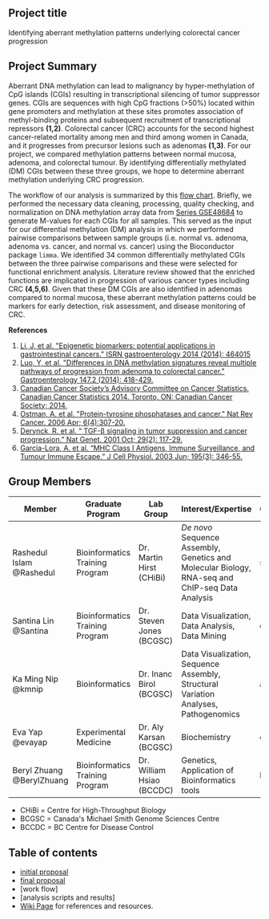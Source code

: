 ## Project title
Identifying aberrant methylation patterns underlying colorectal cancer progression

## Project Summary 
Aberrant DNA methylation can lead to malignancy by hyper-methylation of CpG islands (CGIs) resulting in transcriptional silencing of tumor suppressor genes. CGIs are sequences with high CpG fractions (>50%) located within gene promoters and methylation at these sites promotes association of methyl-binding proteins and subsequent recruitment of transcriptional repressors **(1,2)**. Colorectal cancer (CRC) accounts for the second highest cancer-related mortality among men and third among women in Canada, and it progresses from precursor lesions such as adenomas **(1,3)**. For our project, we compared methylation patterns between normal mucosa, adenoma, and colorectal tumour. By identifying differentially methylated (DM) CGIs between these three groups, we hope to determine aberrant methylation underlying CRC progression.

The workflow of our analysis is summarized by this [flow chart](https://github.com/STAT540-UBC/yy_team01_colorectal-cancer_STAT540_2015/blob/master/figures/workflow.png). Briefly, we performed the necessary data cleaning, processing, quality checking, and normalization on DNA methylation array data from [Series GSE48684](http://www.ncbi.nlm.nih.gov/geo/query/acc.cgi?acc=GSE48684) to generate M-values for each CGIs for all samples. This served as the input for our differential methylation (DM) analysis in which we performed pairwise comparisons between sample groups (i.e. normal vs. adenoma, adenoma vs. cancer, and normal vs. cancer) using the Bioconductor package `limma`. We identified 34 common differentially methylated CGIs between the three pairwise comparisons and these were selected for functional enrichment analysis. Literature review showed that the enriched functions are implicated in progression of various cancer types including CRC **(4,5,6)**. Given that these DM CGIs are also identified in adenomas compared to normal mucosa, these aberrant methylation patterns could be markers for early detection, risk assessment, and disease monitoring of CRC.

**References**
1. [Li, J, et al. "Epigenetic biomarkers: potential applications in gastrointestinal cancers." ISRN gastroenterology 2014 (2014): 464015](http://www.ncbi.nlm.nih.gov/pubmed/24729878)  
2. [Luo, Y, et al. "Differences in DNA methylation signatures reveal multiple pathways of progression from adenoma to colorectal cancer." Gastroenterology 147.2 (2014): 418-429.](http://www.ncbi.nlm.nih.gov/pubmed/24793120)
3. [Canadian Cancer Society’s Advisory Committee on Cancer Statistics. Canadian Cancer Statistics 2014. Toronto, ON: Canadian Cancer Society; 2014.](http://www.cancer.ca/~/media/cancer.ca/CW/cancer%20information/cancer%20101/Canadian%20cancer%20statistics/Canadian-Cancer-Statistics-2014-EN.pdf)
4. [Ostman, A. et al. "Protein-tyrosine phosphatases and cancer." Nat Rev Cancer. 2006 Apr; 6(4):307-20.](http://www.ncbi.nlm.nih.gov/pubmed/16557282)
5. [Derynck, R. et al. “ TGF-β signaling in tumor suppression and cancer progression.” Nat Genet. 2001 Oct; 29(2): 117-29.](http://www.ncbi.nlm.nih.gov/pubmed/11586292)
6. [Garcia-Lora, A. et al. “MHC Class I Antigens, Immune Surveillance, and Tumour Immune Escape.” J Cell Physiol. 2003 Jun; 195(3): 346-55.](http://www.ncbi.nlm.nih.gov/pubmed/12704644)

## Group Members

Member	| Graduate Program |	Lab Group | Interest/Expertise | Gemstone |
------------- | -------------|------------- |------------- |------------- |
Rashedul Islam @Rashedul	|Bioinformatics Training Program| Dr. Martin Hirst (CHiBi) | *De novo* Sequence Assembly, Genetics and Molecular Biology, RNA-seq and ChIP-seq Data  Analysis | sapphire |
Santina Lin @Santina  |Bioinformatics Training Program| Dr. Steven Jones (BCGSC) | Data Visualization, Data Analysis, Data Mining  |	quartz |
Ka Ming Nip @kmnip	|Bioinformatics| Dr. Inanc Birol (BCGSC) | Data Visualization, Sequence Assembly, Structural Variation Analyses, Pathogenomics| amethyst |
Eva Yap	@evayap|Experimental Medicine|	Dr. Aly Karsan (BCGSC) | Biochemistry | emerald |
Beryl Zhuang @BerylZhuang	|Bioinformatics Training Program| Dr. William Hsiao (BCCDC) | Genetics, Application of Bioinformatics tools |	beryl |
- CHiBi = Centre for High-Throughput Biology
- BCGSC = Canada's Michael Smith Genome Sciences Centre		
- BCCDC = BC Centre for Disease Control

## Table of contents
- [initial proposal](https://github.com/STAT540-UBC/yy_team01_colorectal-cancer_STAT540_2015/blob/master/initial_project_summary.md)
- [final proposal](https://github.com/STAT540-UBC/yy_team01_colorectal-cancer_STAT540_2015/blob/master/Group_proposal.md)
- [work flow]
- [analysis scripts and results]
- [Wiki Page](https://github.com/STAT540-UBC/yy_team01_colorectal-cancer_STAT540_2015/wiki) for references and resources.

